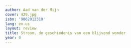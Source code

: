 ```yaml
---
author: Aad van der Mijn
cover: 429.jpg
isbn: '9062012310'
lang: en-us
layout: review
title: Stroom, de geschiedenis van een blijvend wonder
year: 0
---
```


